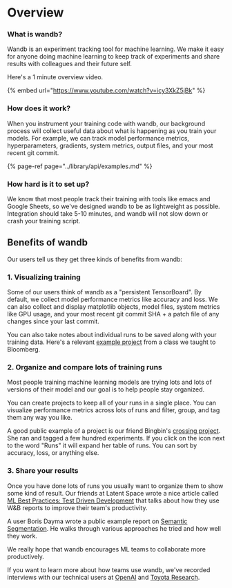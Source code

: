 # Overview

### What is wandb?

Wandb is an experiment tracking tool for machine learning. We make it easy for anyone doing machine learning to keep track of experiments and share results with colleagues and their future self.

Here's a 1 minute overview video.

{% embed url="https://www.youtube.com/watch?v=icy3XkZ5jBk" %}

### How does it work?

When you instrument your training code with wandb, our background process will collect useful data about what is happening  as you train your models. For example, we can track model performance metrics, hyperparameters, gradients, system metrics, output files, and your most recent git commit.

{% page-ref page="../library/api/examples.md" %}

### How hard is it to set up?

We know that most people track their training with tools like emacs and Google Sheets, so we've designed wandb to be as lightweight as possible. Integration should take 5-10 minutes, and wandb will not slow down or crash your training script.

## Benefits of wandb

Our users tell us they get three kinds of benefits from wandb:

### 1. Visualizing training

Some of our users think of wandb as a "persistent TensorBoard". By default, we collect model performance metrics like accuracy and loss. We can also collect and display matplotlib objects, model files, system metrics like GPU usage, and your most recent git commit SHA + a patch file of any changes since your last commit.

You can also take notes about individual runs to be saved along with your training data. Here's a relevant [example project](https://app.wandb.ai/bloomberg-class/imdb-classifier/runs/2tc2fm99/overview) from a class we taught to Bloomberg.

### 2. Organize and compare lots of training runs

Most people training machine learning models are trying lots and lots of versions of their model and our goal is to help people stay organized.

You can create projects to keep all of your runs in a single place. You can visualize performance metrics across lots of runs and filter, group, and tag them any way you like.

A good public example of a project is our friend Bingbin's [crossing project](https://app.wandb.ai/bingbin/crossing?workspace=user-l2k2). She ran and tagged a few hundred experiments. If you click on the icon next to the word "Runs" it will expand her table of runs. You can sort by accuracy, loss, or anything else.

### 3. Share your results

Once you have done lots of runs you usually want to organize them to show some kind of result. Our friends at Latent Space wrote a nice article called [ML Best Practices: Test Driven Development](https://www.wandb.com/articles/ml-best-practices-test-driven-development) that talks about how they use W&B reports to improve their team's productivity.

A user Boris Dayma wrote a public example report on [Semantic Segmentation](https://app.wandb.ai/borisd13/semantic-segmentation/reports?view=borisd13%2FSemantic%20Segmentation%20Report). He walks through various approaches he tried and how well they work.

We really hope that wandb encourages ML teams to collaborate more productively.

If you want to learn more about how teams use wandb, we've recorded interviews with our technical users at [OpenAI](https://www.wandb.com/articles/why-experiment-tracking-is-crucial-to-openai) and [Toyota Research](https://www.youtube.com/watch?v=CaQCw-DKiO8).

